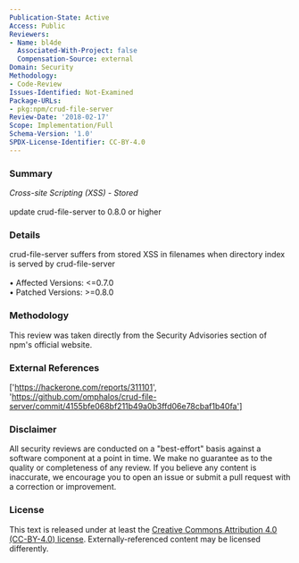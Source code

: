 ```yaml
---
Publication-State: Active
Access: Public
Reviewers:
- Name: bl4de
  Associated-With-Project: false
  Compensation-Source: external
Domain: Security
Methodology:
- Code-Review
Issues-Identified: Not-Examined
Package-URLs:
- pkg:npm/crud-file-server
Review-Date: '2018-02-17'
Scope: Implementation/Full
Schema-Version: '1.0'
SPDX-License-Identifier: CC-BY-4.0
---
```

### Summary
*Cross-site Scripting (XSS) - Stored*<br><br>update crud-file-server to 0.8.0 or higher
### Details
crud-file-server suffers from stored XSS in filenames when directory index is served by crud-file-server
<br><br>• Affected Versions: <=0.7.0
<br>• Patched Versions: >=0.8.0
### Methodology
This review was taken directly from the Security Advisories section of npm's official website.
### External References
['https://hackerone.com/reports/311101', 'https://github.com/omphalos/crud-file-server/commit/4155bfe068bf211b49a0b3ffd06e78cbaf1b40fa']
### Disclaimer
All security reviews are conducted on a "best-effort" basis against a software component at a point in time. We make no guarantee as to the quality or completeness of any review. If you believe any content is inaccurate, we encourage you to open an issue or submit a pull request with a correction or improvement.
### License
This text is released under at least the [Creative Commons Attribution 4.0 (CC-BY-4.0) license](https://creativecommons.org/licenses/by/4.0/legalcode.txt). Externally-referenced content may be licensed differently.
